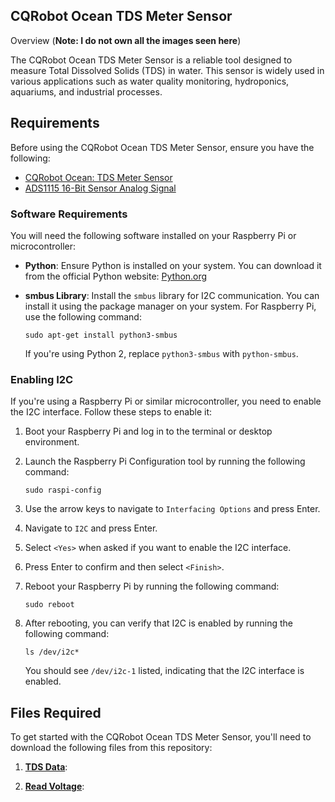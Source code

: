 ## CQRobot Ocean TDS Meter Sensor ##
Overview (**Note: I do not own all the images seen here**)

The CQRobot Ocean TDS Meter Sensor is a reliable tool designed to measure Total Dissolved Solids (TDS) in water. This sensor is widely used in various applications such as water quality monitoring, hydroponics, aquariums, and industrial processes.

## Requirements

Before using the CQRobot Ocean TDS Meter Sensor, ensure you have the following:
* [CQRobot Ocean: TDS Meter Sensor](https://www.amazon.com/CQRobot-Ocean-Compatible-Scientific-Laboratory/dp/B08KXRHK7H/)
* [ADS1115 16-Bit Sensor Analog Signal](https://www.amazon.com/CQRobot-Ocean-Acquisition-Conversion-Motherboards/dp/B08KFZ3PVT/)

### Software Requirements

You will need the following software installed on your Raspberry Pi or microcontroller:

- **Python**: Ensure Python is installed on your system. You can download it from the official Python website: [Python.org](https://www.python.org/downloads/)
- **smbus Library**: Install the `smbus` library for I2C communication. You can install it using the package manager on your system. For Raspberry Pi, use the following command:

    ```
    sudo apt-get install python3-smbus
    ```

    If you're using Python 2, replace `python3-smbus` with `python-smbus`.

### Enabling I2C

If you're using a Raspberry Pi or similar microcontroller, you need to enable the I2C interface. Follow these steps to enable it:

1. Boot your Raspberry Pi and log in to the terminal or desktop environment.

2. Launch the Raspberry Pi Configuration tool by running the following command:

    ```
    sudo raspi-config
    ```

3. Use the arrow keys to navigate to `Interfacing Options` and press Enter.

4. Navigate to `I2C` and press Enter.

5. Select `<Yes>` when asked if you want to enable the I2C interface.

6. Press Enter to confirm and then select `<Finish>`.

7. Reboot your Raspberry Pi by running the following command:

    ```
    sudo reboot
    ```

8. After rebooting, you can verify that I2C is enabled by running the following command:

    ```
    ls /dev/i2c*
    ```

    You should see `/dev/i2c-1` listed, indicating that the I2C interface is enabled.

## Files Required

To get started with the CQRobot Ocean TDS Meter Sensor, you'll need to download the following files from this repository:

1. **[TDS Data](https://github.com/vezorgoat/-Raspberry-Pi-TDS-Sensor/blob/main/TDS_Data.py)**: 

2. **[Read Voltage](link-to-libraries-folder)**: 
